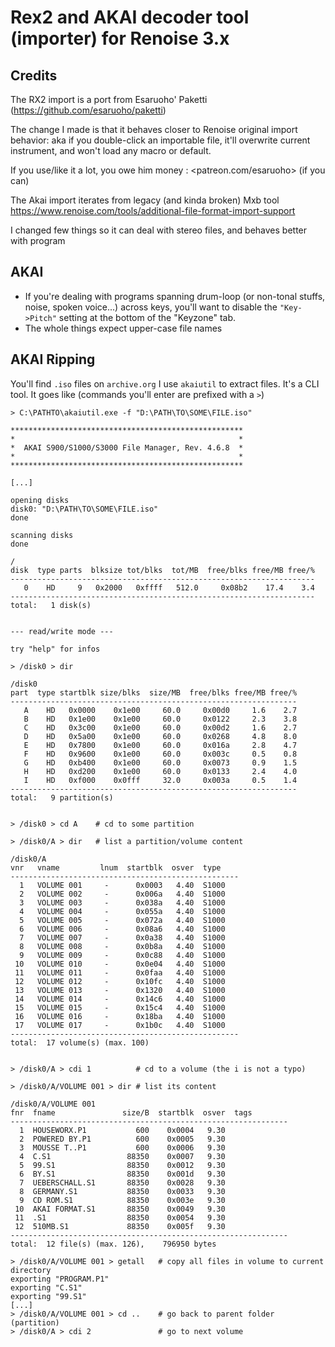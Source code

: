 # Rex2 and AKAI decoder tool (importer) for Renoise 3.x

## Credits

The RX2 import is a port from Esaruoho' Paketti (<https://github.com/esaruoho/paketti>)

The change I made is that it behaves closer to Renoise original import behavior: aka if
you double-click an importable file, it'll overwrite current instrument, and won't load any
macro or default.

If you use/like it a lot, you owe him money : <patreon.com/esaruoho> (if you can)

The Akai import iterates from legacy (and kinda broken) Mxb tool
<https://www.renoise.com/tools/additional-file-format-import-support>

I changed few things so it can deal with stereo files, and behaves better with program

## AKAI

- If you're dealing with programs spanning drum-loop (or non-tonal stuffs, noise, spoken voice...)
across keys, you'll want to disable the `"Key->Pitch"` setting at the bottom of the "Keyzone" tab.
- The whole things expect upper-case file names

## AKAI Ripping

You'll find `.iso` files on `archive.org` I use `akaiutil` to extract files. It's a CLI tool. It goes like
(commands you'll enter are prefixed with a `>`)

```text
> C:\PATHTO\akaiutil.exe -f "D:\PATH\TO\SOME\FILE.iso"

****************************************************
*                                                  *
*  AKAI S900/S1000/S3000 File Manager, Rev. 4.6.8  *
*                                                  *
****************************************************

[...]

opening disks
disk0: "D:\PATH\TO\SOME\FILE.iso"
done

scanning disks
done

/
disk  type parts  blksize tot/blks  tot/MB  free/blks free/MB free/%
--------------------------------------------------------------------
   0    HD     9   0x2000   0xffff   512.0     0x08b2    17.4    3.4
--------------------------------------------------------------------
total:   1 disk(s)


--- read/write mode ---

try "help" for infos

> /disk0 > dir

/disk0
part  type startblk size/blks  size/MB  free/blks free/MB free/%
----------------------------------------------------------------
   A    HD   0x0000    0x1e00     60.0     0x00d0     1.6    2.7
   B    HD   0x1e00    0x1e00     60.0     0x0122     2.3    3.8
   C    HD   0x3c00    0x1e00     60.0     0x00d2     1.6    2.7
   D    HD   0x5a00    0x1e00     60.0     0x0268     4.8    8.0
   E    HD   0x7800    0x1e00     60.0     0x016a     2.8    4.7
   F    HD   0x9600    0x1e00     60.0     0x003c     0.5    0.8
   G    HD   0xb400    0x1e00     60.0     0x0073     0.9    1.5
   H    HD   0xd200    0x1e00     60.0     0x0133     2.4    4.0
   I    HD   0xf000    0x0fff     32.0     0x003a     0.5    1.4
----------------------------------------------------------------
total:   9 partition(s)


> /disk0 > cd A    # cd to some partition

> /disk0/A > dir   # list a partition/volume content

/disk0/A
vnr   vname         lnum  startblk  osver  type
---------------------------------------------------
  1   VOLUME 001     -      0x0003   4.40  S1000
  2   VOLUME 002     -      0x006a   4.40  S1000
  3   VOLUME 003     -      0x038a   4.40  S1000
  4   VOLUME 004     -      0x055a   4.40  S1000
  5   VOLUME 005     -      0x072a   4.40  S1000
  6   VOLUME 006     -      0x08a6   4.40  S1000
  7   VOLUME 007     -      0x0a38   4.40  S1000
  8   VOLUME 008     -      0x0b8a   4.40  S1000
  9   VOLUME 009     -      0x0c88   4.40  S1000
 10   VOLUME 010     -      0x0e04   4.40  S1000
 11   VOLUME 011     -      0x0faa   4.40  S1000
 12   VOLUME 012     -      0x10fc   4.40  S1000
 13   VOLUME 013     -      0x1320   4.40  S1000
 14   VOLUME 014     -      0x14c6   4.40  S1000
 15   VOLUME 015     -      0x15c4   4.40  S1000
 16   VOLUME 016     -      0x18ba   4.40  S1000
 17   VOLUME 017     -      0x1b0c   4.40  S1000
---------------------------------------------------
total:  17 volume(s) (max. 100)


> /disk0/A > cdi 1          # cd to a volume (the i is not a typo)

> /disk0/A/VOLUME 001 > dir # list its content

/disk0/A/VOLUME 001
fnr  fname               size/B  startblk  osver  tags
--------------------------------------------------------------
  1  HOUSEWORX.P1           600    0x0004   9.30
  2  POWERED BY.P1          600    0x0005   9.30
  3  MOUSSE T..P1           600    0x0006   9.30
  4  C.S1                 88350    0x0007   9.30
  5  99.S1                88350    0x0012   9.30
  6  BY.S1                88350    0x001d   9.30
  7  UEBERSCHALL.S1       88350    0x0028   9.30
  8  GERMANY.S1           88350    0x0033   9.30
  9  CD ROM.S1            88350    0x003e   9.30
 10  AKAI FORMAT.S1       88350    0x0049   9.30
 11  .S1                  88350    0x0054   9.30
 12  510MB.S1             88350    0x005f   9.30
--------------------------------------------------------------
total:  12 file(s) (max. 126),    796950 bytes

> /disk0/A/VOLUME 001 > getall   # copy all files in volume to current directory
exporting "PROGRAM.P1"
exporting "C.S1"
exporting "99.S1"
[...]
> /disk0/A/VOLUME 001 > cd ..    # go back to parent folder (partition)
> /disk0/A > cdi 2               # go to next volume
```


